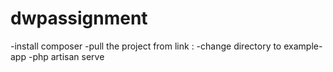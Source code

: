 # dwpassignment
-install composer
-pull the project from link :
-change directory to example-app
-php artisan serve

